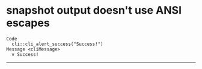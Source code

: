 # snapshot output doesn't use ANSI escapes

    Code
      cli::cli_alert_success("Success!")
    Message <cliMessage>
      v Success!

---

    

